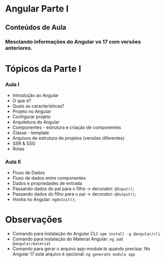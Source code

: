 # Angular Parte I
## Conteúdos de Aula
### Mesclando informações do Angular vs 17 com versões anteriores.

# Tópicos da Parte I
### Aula I
- Introdução ao Angular
- O que é?
- Quais as características?
- Projeto no Angular
- Configurar projeto
- Arquitetura do Angular
- Componentes - estrutura e criação de componentes
- Classe - template 
- Arquivos de estrutura de projetos (versões diferentes)
- SSR & SSG
- Rotas
### Aula II
- Fluxo de Dados
- Fluxo de dados entre componentes
- Dados e propriedades de entrada
- Passando dados do pai para o filho → decorator: `@Input()`;
- Passando dados do filho para o pai → decorator: `@Output()`;
- Hooks no Angular: `ngOnInit()`;


# Observações
- Comando para instalação do Angular CLI: `npm install -g @angular/cli`
- Comando para instalação do Material Angular: `ng add @angular/material`
- Comando para gerar o arquivo app-module.ts quando precisar. No Angular 17 este arquivo é opcional: `ng generate module app`


